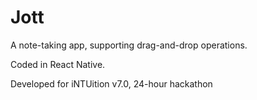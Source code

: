 # Jott

A note-taking app, supporting drag-and-drop operations.

Coded in React Native.

Developed for iNTUition v7.0, 24-hour hackathon
